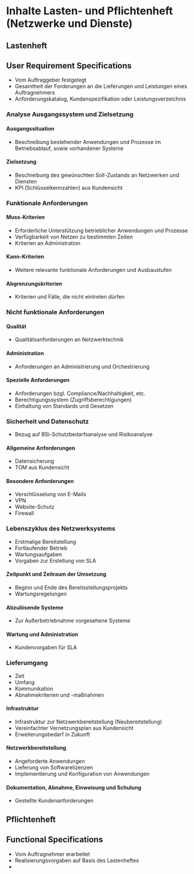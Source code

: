# Inhalte Lasten- und Pflichtenheft (Netzwerke und Dienste)

## Lastenheft

## User Requirement Specifications
- Vom Auftraggeber festgelegt
- Gesamtheit der Forderungen an die Lieferungen und Leistungen eines Auftragnehmers
- Anforderungskatalog, Kundenspezifikation oder Leistungsverzeichnis

### Analyse Ausgangssystem und Zielsetzung

#### Ausgangssituation
- Beschreibung bestehender Anwendungen und Prozesse im Betriebsablauf, sowie vorhandener Systeme

#### Zielsetzung
- Beschreibung des gewünschten Soll-Zustands an Netzwerken und Diensten
- KPI (Schlüsselkennzahlen) aus Kundensicht

### Funktionale Anforderungen

#### Muss-Kriterien
- Erforderliche Unterstützung betrieblicher Anwendungen und Prozesse
- Verfügbarkeit von Netzen zu bestimmten Zeiten
- Kriterien an Administration

#### Kann-Kriterien
- Weitere relevante funktionale Anforderungen und Ausbaustufen

#### Abgrenzungskriterien
- Kriterien und Fälle, die nicht eintreten dürfen

### Nicht funktionale Anforderungen

#### Qualität
- Qualitätsanforderungen an Netzwerktechnik

#### Administration
- Anforderungen an Administrierung und Orchestrierung

#### Spezielle Anforderungen
- Anforderungen bzgl. Compliance/Nachhaltigkeit, etc.
- Berechtigungssystem (Zugriffsberechtigungen)
- Einhaltung von Standards und Gesetzen

### Sicherheit und Datenschutz
- Bezug auf BSi-Schutzbedarfsanalyse und Risikoanalyse

#### Allgemeine Anforderungen
- Datensicherung
- TOM aus Kundensicht

#### Besondere Anforderungen
- Verschlüsselung von E-Mails
- VPN
- Website-Schutz
- Firewall

### Lebenszyklus des Netzwerksystems
- Erstmalige Bereitstellung
- Fortlaufender Betrieb
- Wartungsaufgaben
- Vorgaben zur Erstellung von SLA

#### Zeitpunkt und Zeitraum der Umsetzung
- Beginn und Ende des Bereitsstellungsprojekts
- Wartungsregelungen

#### Abzulösende Systeme
- Zur Außerbetriebnahme vorgesehene Systeme

#### Wartung und Administration
- Kundenvorgaben für SLA

### Lieferumgang
- Zeit
- Umfang
- Kommunikation
- Abnahmekriterien und -maßnahmen

#### Infrastruktur
- Infrastruktur zur Netzwerkbereitstellung (Neubereitstellung)
- Vereinfachter Vernetzungsplan aus Kundensicht
- Erweiterungsbedarf in Zukunft

#### Netzwerkbereitstellung
- Angeforderte Anwendungen
- Lieferung von Softwarelizenzen
- Implementierung und Konfiguration von Anwendungen

#### Dokumentation, Abnahme, Einweisung und Schulung
- Gestellte Kundenanforderungen

## Pflichtenheft

## Functional Specifications
- Vom Auftragnehmer erarbeitet
- Realisierungsvorgaben auf Basis des Lastenheftes
- 
